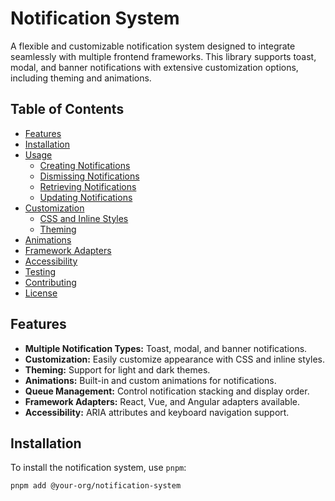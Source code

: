 # Notification System

A flexible and customizable notification system designed to integrate seamlessly with multiple frontend frameworks. This library supports toast, modal, and banner notifications with extensive customization options, including theming and animations.

## Table of Contents

- [Features](#features)
- [Installation](#installation)
- [Usage](#usage)
  - [Creating Notifications](#creating-notifications)
  - [Dismissing Notifications](#dismissing-notifications)
  - [Retrieving Notifications](#retrieving-notifications)
  - [Updating Notifications](#updating-notifications)
- [Customization](#customization)
  - [CSS and Inline Styles](#css-and-inline-styles)
  - [Theming](#theming)
- [Animations](#animations)
- [Framework Adapters](#framework-adapters)
- [Accessibility](#accessibility)
- [Testing](#testing)
- [Contributing](#contributing)
- [License](#license)

## Features

- **Multiple Notification Types:** Toast, modal, and banner notifications.
- **Customization:** Easily customize appearance with CSS and inline styles.
- **Theming:** Support for light and dark themes.
- **Animations:** Built-in and custom animations for notifications.
- **Queue Management:** Control notification stacking and display order.
- **Framework Adapters:** React, Vue, and Angular adapters available.
- **Accessibility:** ARIA attributes and keyboard navigation support.

## Installation

To install the notification system, use `pnpm`:

```bash
pnpm add @your-org/notification-system
```
